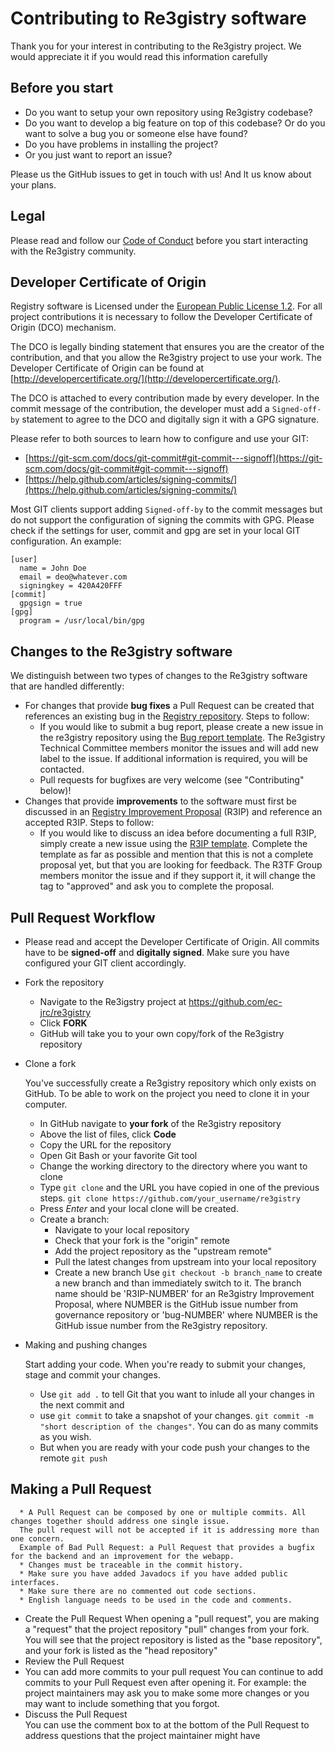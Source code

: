 # Contributing to Re3gistry software

Thank you for your interest in contributing to the Re3gistry project. We would appreciate it if you would read this information carefully
## Before you start

* Do you want to setup your own repository using Re3gistry codebase?
* Do you want to develop a big feature on top of this codebase? Or do you want to solve a bug you or someone else have found?
* Do you have problems in installing the project?
* Or you just want to report an issue?

Please us the GitHub issues to get in touch with us! And lt us know about your plans.

## Legal
Please read and follow our [Code of Conduct](https://github.com/emanuelaepure10/database_manual/blob/main/CODE_OF_CONDUCT.adoc.txt) before you start interacting with the Re3gistry community.

## Developer Certificate of Origin
Registry software is Licensed under the [European Public License 1.2](https://opensource.org/licenses/EUPL-1.2). For all project contributions it is necessary to follow the Developer Certificate of Origin (DCO) mechanism.

The DCO is legally binding statement that ensures you are the creator of the contribution, and that you allow the Re3gistry project to use your work. The Developer Certificate of Origin can be found at [http://developercertificate.org/](http://developercertificate.org/).

The DCO is attached to every contribution made by every developer. In the commit message of the contribution, the developer must add a `Signed-off-by` statement to agree to the DCO and digitally sign it with a GPG signature.

Please refer to both sources to learn how to configure and use your GIT:
* [https://git-scm.com/docs/git-commit#git-commit---signoff](https://git-scm.com/docs/git-commit#git-commit---signoff)
* [https://help.github.com/articles/signing-commits/](https://help.github.com/articles/signing-commits/)

Most GIT clients support adding `Signed-off-by` to the commit messages but do not support the configuration of signing the commits with GPG. Please check if the settings for user, commit and gpg are set in your local GIT configuration. An example:
      
```
[user]
  name = John Doe
  email = deo@whatever.com
  signingkey = 420A420FFF
[commit]
  gpgsign = true
[gpg]
  program = /usr/local/bin/gpg
```

## Changes to the Re3gistry software
We distinguish between two types of changes to the Re3gistry software that are handled differently:
* For changes that provide **bug fixes** a Pull Request can be created that references an existing bug in the [Registry repository](https://github.com/ec-jrc/re3gistry/issues). Steps to follow:
    * If you would like to submit a bug report, please create a new issue in the re3gistry repository using the [Bug report template](https://github.com/ec-jrc/re3gistry/issues/new?assignees=&labels=&template=re3gistry-problem.md). The Re3gistry Technical Committee members monitor the issues and will add new label to the issue. If additional information is required, you will be contacted.
    * Pull requests for bugfixes are very welcome (see "Contributing" below)!
* Changes that provide **improvements** to the software must first be discussed in an [Registry Improvement Proposal](https://github.com/ec-jrc/re3gistry/issues/new?assignees=&labels=&template=re3gistry-improvement-proposal.md) (R3IP) and reference an accepted R3IP. Steps to follow:
    * If you would like to discuss an idea before documenting a full R3IP, simply create a new issue using the [R3IP template](https://github.com/ec-jrc/re3gistry/issues/new?assignees=&labels=&template=re3gistry-improvement-proposal.md). Complete the template as far as possible and mention that this is not a complete proposal yet, but that you are looking for feedback. The R3TF Group members monitor the issue and if they support it, it will change the tag to "approved" and ask you to complete the proposal.
    
    
## Pull Request Workflow
* Please read and accept the Developer Certificate of Origin. All commits have to be **signed-off** and **digitally signed**. Make sure you have configured your GIT client accordingly.
* Fork the repository
    * Navigate to the Re3igstry project at https://github.com/ec-jrc/re3gistry
    * Click **FORK**
    * GitHub will take you to your own copy/fork of the Re3gistry repository
* Clone a fork

   You've successfully create a Re3gistry repository which only exists on GitHub. To be able to work on the project you need to clone it in your computer.
     * In GitHub navigate to **your fork** of the Re3gistry repository
     * Above the list of files, click **Code**
     * Copy the URL for the repository
     * Open Git Bash or your favorite Git tool
     * Change the working directory to the directory where you want to clone
     * Type `git clone` and the URL you have copied in one of the previous steps. 
     `git clone https://github.com/your_username/re3gistry`
     * Press *Enter* and your local clone will be created.
     * Create a branch:
         * Navigate to your local repository
         * Check that your fork is the "origin" remote
         * Add the project repository as the "upstream remote"
         * Pull the latest changes from upstream into your local repository
         * Create a new branch
         Use `git checkout -b branch_name` to create a new branch and than immediately switch to it. 
         The branch name should be 'R3IP-NUMBER' for an Re3gistry Improvement Proposal, where NUMBER is the GitHub issue number from governance repository or 'bug-NUMBER' where NUMBER is the GitHub issue number from the Re3gistry repository.
* Making and pushing changes

   Start adding your code. When you're ready to submit your changes, stage and commit your changes. 
   * Use `git add .` to tell Git that you want to inlude all your changes in the next commit and 
   * use `git commit` to take a snapshot of your changes. 
   `git commit -m "short description of the changes"`. You can do as many commits as you wish. 
   * But when you are ready with your code push your changes to the remote `git push`

## Making a Pull Request
      * A Pull Request can be composed by one or multiple commits. All changes together should address one single issue. 
      The pull request will not be accepted if it is addressing more than one concern. 
      Example of Bad Pull Request: a Pull Request that provides a bugfix for the backend and an improvement for the webapp.
      * Changes must be traceable in the commit history.
      * Make sure you have added Javadocs if you have added public interfaces.
      * Make sure there are no commented out code sections.
      * English language needs to be used in the code and comments.
* Create the Pull Request
   When opening a "pull request", you are making a "request" that the project repository "pull" changes from your fork. You will see that the project repository is listed as the "base repository", and your fork is listed as the "head repository"
* Review the Pull Request
* You can add more commits to your pull request
   You can continue to add commits to your Pull Request even after opening it. For example: the project maintainers may ask you to make some more changes or you may want to include something that you forgot.
* Discuss the Pull Request   
   You can use the comment box to at the bottom of the Pull Request to address questions that the project maintainer might have
